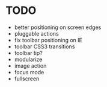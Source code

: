# TODO

* better positioning on screen edges
* pluggable actions
* fix toolbar positioning on IE
* toolbar CSS3 transitions
* toolbar tip?
* modularize
* image action
* focus mode
* fullscreen
